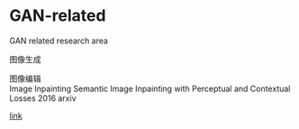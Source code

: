 # GAN-related
GAN related research area

图像生成  

图像编辑  
Image Inpainting
Semantic Image Inpainting with Perceptual and Contextual Losses  2016 arxiv


[link](http://blog.csdn.net/zhaokaiqiang1992)

